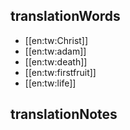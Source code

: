 ## translationWords

* [[en:tw:Christ]]
* [[en:tw:adam]]
* [[en:tw:death]]
* [[en:tw:firstfruit]]
* [[en:tw:life]]

## translationNotes

